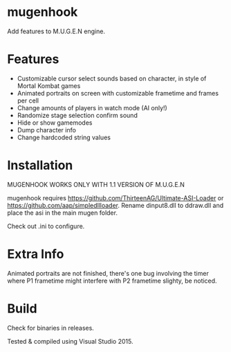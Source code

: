 # mugenhook
Add features to M.U.G.E.N engine.

# Features
 - Customizable cursor select sounds based on character, in style of Mortal Kombat games
 - Animated portraits on screen with customizable frametime and frames per cell
 - Change amounts of players in watch mode (AI only!)
 - Randomize stage selection confirm sound
 - Hide or show gamemodes
 - Dump character info
 - Change hardcoded string values
 
# Installation
MUGENHOOK WORKS ONLY WITH 1.1 VERSION OF M.U.G.E.N

mugenhook requires https://github.com/ThirteenAG/Ultimate-ASI-Loader or https://github.com/aap/simpledllloader.
Rename dinput8.dll to ddraw.dll and place the asi in the main mugen folder.

Check out .ini to configure.

# Extra Info
Animated portraits are not finished, there's one bug involving the timer where P1 frametime might 
interfere with P2 frametime slighty, be noticed.

# Build

Check for binaries in releases.

Tested & compiled using Visual Studio 2015.
